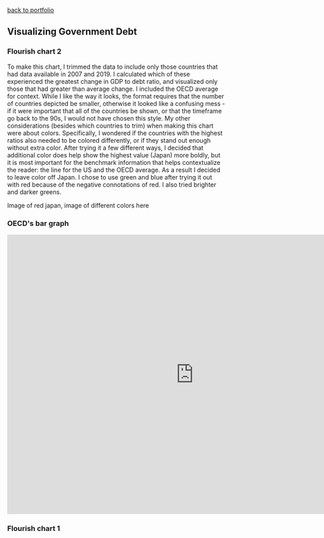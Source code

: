 [back to portfolio](README.md)

## Visualizing Government Debt

### Flourish chart 2 

<div class="flourish-embed flourish-chart" data-src="visualisation/8558477"><script src="https://public.flourish.studio/resources/embed.js"></script></div>
To make this chart, I trimmed the data to include only those countries that had data available in 2007 and 2019. I calculated which of these experienced the greatest change in GDP to debt ratio, and visualized only those that had greater than average change. I included the OECD average for context. While I like the way it looks, the format requires that the number of countries depicted be smaller, otherwise it looked like a confusing mess - if it were important that all of the countries be shown, or that the timeframe go back to the 90s, I would not have chosen this style. My other considerations (besides which countries to trim) when making this chart were about colors. Specifically, I wondered if the countries with the highest ratios also needed to be colored differently, or if they stand out enough without extra color. After trying it a few different ways, I decided that additional color does help show the highest value (Japan) more boldly, but it is most important for the benchmark information that helps contextualize the reader: the line for the US and the OECD average. As a result I decided to leave color off Japan. I chose to use green and blue after trying it out with red because of the negative connotations of red. I also tried brighter and darker greens. 

Image of red japan, image of different colors here

### OECD's bar graph
<iframe src="https://data.oecd.org/chart/6BgS" width="860" height="645" style="border: 0" mozallowfullscreen="true" webkitallowfullscreen="true" allowfullscreen="true"><a href="https://data.oecd.org/chart/6BgS" target="_blank">OECD Chart: General government debt, Total, % of GDP, Annual, 2020</a></iframe>

### Flourish chart 1
<div class="flourish-embed flourish-chart" data-src="visualisation/8558160"><script src="https://public.flourish.studio/resources/embed.js"></script></div.

